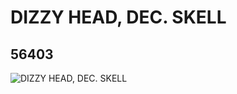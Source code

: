 # DIZZY HEAD, DEC. SKELL
## 56403
![DIZZY HEAD, DEC. SKELL](https://lc-www-live-s.legocdn.com/media/bricks/5/2/4294670.jpg)